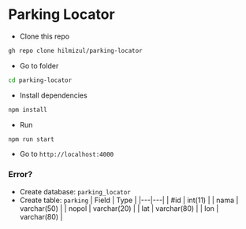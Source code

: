# Parking Locator
- Clone this repo
```bash
gh repo clone hilmizul/parking-locator
```

- Go to folder
```bash
cd parking-locator
```

- Install dependencies
```bash
npm install
```

- Run
```bash
npm run start
```

- Go to ```http://localhost:4000```

### Error?
- Create database: ```parking_locator```
- Create table: ```parking```
| Field | Type |
|---|---|
| #id | int(11) |
| nama | varchar(50) |
| nopol | varchar(20) |
| lat | varchar(80) |
| lon | varchar(80) |
